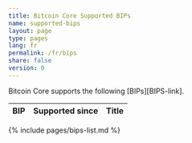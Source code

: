 ```yaml
---
title: Bitcoin Core Supported BIPs
name: supported-bips
layout: page
type: pages
lang: fr
permalink: /fr/bips
share: false
version: 0
---
```

Bitcoin Core supports the following [BIPs][BIPS-link].

| BIP |Supported since| Title |
|-----|---------------|-------|
{% include pages/bips-list.md %}
